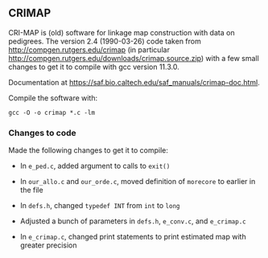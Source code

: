 ## CRIMAP

CRI-MAP is (old) software for linkage map construction with data on
pedigrees. The version 2.4 (1990-03-26) code taken from
<http://compgen.rutgers.edu/crimap>
(in particular <http://compgen.rutgers.edu/downloads/crimap.source.zip>)
with a few small changes to get it to compile with gcc version 11.3.0.

Documentation at <https://saf.bio.caltech.edu/saf_manuals/crimap-doc.html>.

Compile the software with:

```
gcc -O -o crimap *.c -lm
```

### Changes to code

Made the following changes to get it to compile:

- In `e_ped.c`, added argument to calls to `exit()`

- In `our_allo.c` and `our_orde.c`, moved definition of `morecore` to
  earlier in the file

- In `defs.h`, changed `typedef INT` from `int` to `long`

- Adjusted a bunch of parameters in `defs.h`, `e_conv.c`, and
  `e_crimap.c`

- In `e_crimap.c`, changed print statements to print estimated map
  with greater precision
